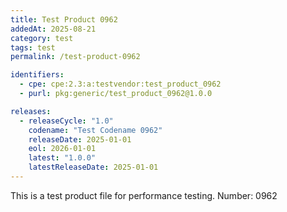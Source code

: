 ```yaml
---
title: Test Product 0962
addedAt: 2025-08-21
category: test
tags: test
permalink: /test-product-0962

identifiers:
  - cpe: cpe:2.3:a:testvendor:test_product_0962
  - purl: pkg:generic/test_product_0962@1.0.0

releases:
  - releaseCycle: "1.0"
    codename: "Test Codename 0962"
    releaseDate: 2025-01-01
    eol: 2026-01-01
    latest: "1.0.0"
    latestReleaseDate: 2025-01-01
---
```


This is a test product file for performance testing. Number: 0962
